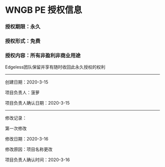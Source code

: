 # WNGB PE 授权信息

### 授权期限：永久
### 授权形式：免费
### 授权内容：所有非盈利非商业用途

Edgeless团队保留并享有随时收回此永久授权的权利

***

创建日期：2020-3-15

项目负责人：菠萝

项目负责人确认日期：2020-3-15

***

修改记录：

第一次修改

修改日期：2020-3-16

修改原因：项目名称更改

项目负责人确认时间：2020-3-16